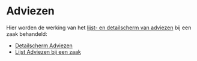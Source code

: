 # Adviezen

Hier worden de werking van het [lijst- en detailscherm van adviezen](adviezen/README.md) bij een zaak behandeld:

- [Detailscherm Adviezen](adviezen/detailscherm_adviezen.md)
- [Lijst Adviezen bij een zaak](adviezen/lijst_adviezen_bij_een_zaak.md)
